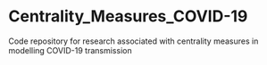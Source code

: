 # Centrality_Measures_COVID-19
Code repository for research associated with centrality measures in modelling COVID-19 transmission
